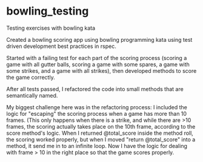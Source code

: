 bowling_testing
===============

Testing exercises with bowling kata

Created a bowling scoring app using bowling programming kata using test driven development best practices in rspec.

Started with a failing test for each part of the scoring process (scoring a game with all gutter balls, scoring a game with some spares,  a game with some strikes, and a game with all strikes), then developed methods to score the game correctly.

After all tests passed, I refactored the code into small methods that are semantically named.

My biggest challenge here was in the refactoring process: I included the logic for "escaping" the scoring process when a game has more than 10 frames. (This only happens when there is a strike, and while there are >10 frames, the scoring actually takes place on the 10th frame, according to the score method's logic. When I returned @total_score inside the method roll, the scoring worked properly, but when I moved "return @total_score" into a method, it send me in to an infinite loop. Now I have the logic for dealing with frame > 10 in the right place so that the game scores properly.
